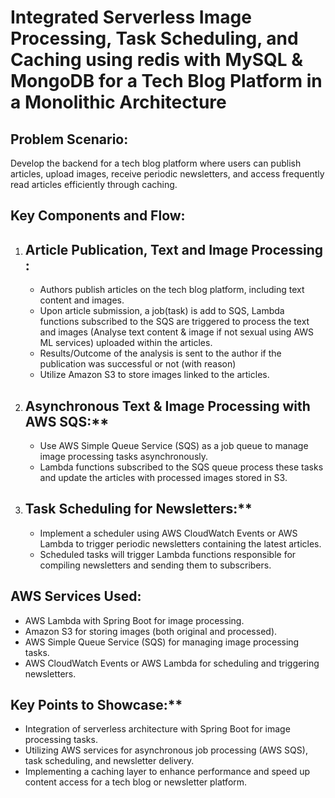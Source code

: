 # Integrated Serverless Image Processing, Task Scheduling, and Caching using redis with MySQL & MongoDB for a Tech Blog Platform in a Monolithic Architecture

## Problem Scenario:
Develop the backend for a tech blog platform where users can publish articles, upload images, receive periodic newsletters, and access frequently read articles efficiently through caching.

## Key Components and Flow:

1. ## Article Publication, Text and Image Processing :
    - Authors publish articles on the tech blog platform, including text content and images.
    - Upon article submission, a job(task) is add to SQS, Lambda functions subscribed to the SQS are triggered to process the text and images (Analyse text content & image if not sexual using AWS ML services) uploaded within the articles.
    - Results/Outcome of the analysis is sent to the author if the publication was successful or not (with reason)
    - Utilize Amazon S3 to store images linked to the articles.
2. ## Asynchronous Text & Image Processing with AWS SQS:**
    - Use AWS Simple Queue Service (SQS) as a job queue to manage image processing tasks asynchronously.
    - Lambda functions subscribed to the SQS queue process these tasks and update the articles with processed images stored in S3.
3. ## Task Scheduling for Newsletters:**  
    - Implement a scheduler using AWS CloudWatch Events or AWS Lambda to trigger periodic newsletters containing the latest articles.
    - Scheduled tasks will trigger Lambda functions responsible for compiling newsletters and sending them to subscribers.

## AWS Services Used:

- AWS Lambda with Spring Boot for image processing.
- Amazon S3 for storing images (both original and processed).
- AWS Simple Queue Service (SQS) for managing image processing tasks.
- AWS CloudWatch Events or AWS Lambda for scheduling and triggering newsletters.

## Key Points to Showcase:**

- Integration of serverless architecture with Spring Boot for image processing tasks.
- Utilizing AWS services for asynchronous job processing (AWS SQS), task scheduling, and newsletter delivery.
- Implementing a caching layer to enhance performance and speed up content access for a tech blog or newsletter platform.
